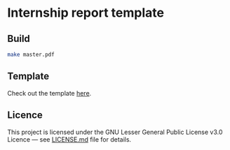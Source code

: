 # Internship report template

## Build

```bash
make master.pdf
```

## Template
Check out the template [here](https://github.com/StefanosChaliasos/internship-report-template/blob/master/template/master.pdf).

## Licence
This project is licensed under the GNU Lesser General Public License v3.0
Licence — see [LICENSE.md](https://github.com/StefanosChaliasos/internship-report-template/LICENCE)
file for details.
